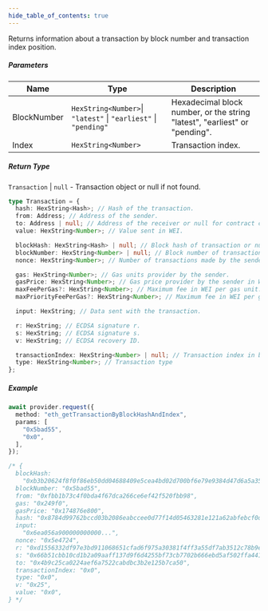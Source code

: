 ```yaml
---
hide_table_of_contents: true
---
```


<head>
  <meta
    name="description"
    content="Returns information about a transaction by block number and transaction index position."
  />
</head>

<intro-end />

Returns information about a transaction by block number and transaction index position.

##### Parameters

| Name        | Type                                                            | Description                                                                |
| ----------- | --------------------------------------------------------------- | -------------------------------------------------------------------------- |
| BlockNumber | `HexString<Number>`\| `"latest"` \| `"earliest"` \| `"pending"` | Hexadecimal block number, or the string "latest", "earliest" or "pending". |
| Index       | `HexString<Number>`                                             | Transaction index.                                                         |

##### Return Type

`Transaction` | `null` - Transaction object or null if not found.

```typescript title="Transaction"
type Transaction = {
  hash: HexString<Hash>; // Hash of the transaction.
  from: Address; // Address of the sender.
  to: Address | null; // Address of the receiver or null for contract creations.
  value: HexString<Number>; // Value sent in WEI.

  blockHash: HexString<Hash> | null; // Block hash of transaction or null if transaction is pending.
  blockNumber: HexString<Number> | null; // Block number of transaction or null if transaction is pending.
  nonce: HexString<Number>; // Number of transactions made by the sender before.

  gas: HexString<Number>; // Gas units provider by the sender.
  gasPrice: HexString<Number>; // Gas price provider by the sender in WEI.
  maxFeePerGas?: HexString<Number>; // Maximum fee in WEI per gas unit. EIP-1559.
  maxPriorityFeePerGas?: HexString<Number>; // Maximum fee in WEI per gas unit above the base fee. EIP-1559.

  input: HexString; // Data sent with the transaction.

  r: HexString; // ECDSA signature r.
  s: HexString; // ECDSA signature s.
  v: HexString; // ECDSA recovery ID.

  transactionIndex: HexString<Number> | null; // Transaction index in block or null if transaction is pending.
  type: HexString<Number>; // Transaction type
};
```

##### Example

```typescript title="TypeScript"
await provider.request({
  method: "eth_getTransactionByBlockHashAndIndex",
  params: [
    "0x5bad55",
    "0x0",
  ],
});

/* {
  blockHash:
    "0xb3b20624f8f0f86eb50dd04688409e5cea4bd02d700bf6e79e9384d47d6a5a35",
  blockNumber: "0x5bad55",
  from: "0xfbb1b73c4f0bda4f67dca266ce6ef42f520fbb98",
  gas: "0x249f0",
  gasPrice: "0x174876e800",
  hash: "0x8784d99762bccd03b2086eabccee0d77f14d05463281e121a62abfebcf0d2d5f",
  input:
    "0x6ea056a900000000000...",
  nonce: "0x5e4724",
  r: "0xd1556332df97e3bd911068651cfad6f975a30381f4ff3a55df7ab3512c78b9ec",
  s: "0x66b51cbb10cd1b2a09aaff137d9f6d4255bf73cb7702b666ebd5af502ffa4410",
  to: "0x4b9c25ca0224aef6a7522cabdbc3b2e125b7ca50",
  transactionIndex: "0x0",
  type: "0x0",
  v: "0x25",
  value: "0x0",
} */
```
